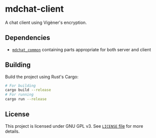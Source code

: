 # mdchat-client
A chat client using Vigèner's encryption.

## Dependencies

- [`mdchat_common`](https://github.com/dousamichal0807/mdchat_common) containing parts appropriate for both server and client

## Building

Build the project using Rust's Cargo:

```sh
# For building
cargo build --release
# For running
cargo run --release
```

## License

This project is licensed under GNU GPL v3. See [`LICENSE` file](./LICENSE) for more details.
